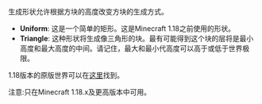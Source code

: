 生成形状允许根据方块的高度改变方块的生成方式。

* **Uniform**: 这是一个简单的矩形。这是Minecraft 1.18之前使用的形状。
* **Triangle**: 这种形状将生成像三角形的块。最有可能得到这个块的层将是最小高度和最大高度的中间。请记住，最大和最小代高度可以高于或低于世界极限。

1.18版本的原版世界可以在[这里](https://static.wikia.nocookie.net/minecraft_gamepedia/images/e/e3/1-18-ore-distribution.jpg/revision/latest/scale-to-width-down/1000?cb=20211130163210)找到。

注意:只在Minecraft 1.18.x及更高版本中可用。